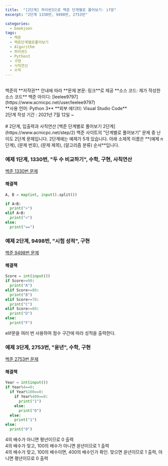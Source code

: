```yaml
---
title:  "[2단계] 파이썬3으로 백준 단계별로 풀어보기- if문"
excerpt: "2단계 1330번, 9498번, 2753번"

categories:
  - baekjoon
tags:
  - 백준
  - 백준단계별로풀어보기
  - Algorithm
  - 파이썬3
  - Python3
  - 구현
  - 사칙연산
  - 수학
---
```

<br>
백준의 **저작권** 안내에 따라   
**문제 본문: 링크**로 제공   
**소스 코드: 제가 작성한 소스 코드**   
백준 아이디: [leelee9797](https://www.acmicpc.net/user/leelee9797)
<br>
**사용 언어: Python 3**  
**외부 에디터: Visual Studio Code**  
<br>
2단계 작성 기간 : 2021년 7월 12일 ~ 
<br>
<br>
# 2단계, 입출력과 사칙연산
[백준 단계별로 풀어보기 2단계](https://www.acmicpc.net/step/2)  
백준 사이트의 "단계별로 풀어보기" 문제 중 난이도 2단계 문제입니다.  
2단계에는 예제가 5개 있습니다.  
아래 소제목 이름은  
**(예제 n단계), (문제 번호), (문제 제목), (알고리즘 분류) 순서**입니다.  
<br>


### 예제 1단계, 1330번, "두 수 비교하기", 수학, 구현, 사칙연산
[백준 1330번 문제](https://www.acmicpc.net/problem/1330)
#### 해결책 
```python
A, B = map(int, input().split())

if A>B:
  print(">")
elif A<B:
  print("<")
else:
  print("==")
```





### 예제 2단계, 9498번, "시험 성적", 구현
[백준 9498번 문제](https://www.acmicpc.net/problem/9498)
#### 해결책 
```python
Score = int(input())
if Score>=90:
  print("A")
elif Score>=80:
  print("B")
elif Score>=70:
  print("C")
elif Score>=60:
  print("D")
else:
  print("F")
```
elif문을 여러 번 사용하여 점수 구간에 따라 성적을 출력한다.


### 예제 3단계, 2753번, "윤년", 수학, 구현
[백준 2753번 문제](https://www.acmicpc.net/problem/2753)
#### 해결책 
```python
Year = int(input())
if Year%4==0:
  if Year%100==0:
    if Year%400==0:
      print("1")
    else: 
      print("0")
  else:
    print("1")    
else:
  print("0")
```
4의 배수가 아니면 평년이므로 0 출력  
4의 배수가 맞고, 100의 배수가 아니면 윤년이므로 1 출력  
4의 배수가 맞고, 100의 배수이면, 400의 배수인가 확인. 맞으면 윤년이므로 1 출력, 아니면 평년이므로 0 출력
